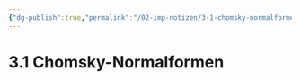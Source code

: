```yaml
---
{"dg-publish":true,"permalink":"/02-imp-notizen/3-1-chomsky-normalformen/"}
---
```


# 3.1 Chomsky-Normalformen